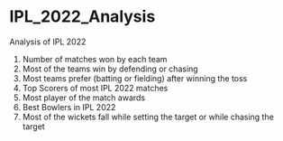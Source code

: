 # IPL_2022_Analysis
Analysis of IPL 2022
1. Number of matches won by each team
2. Most of the teams win by defending or chasing
3. Most teams prefer (batting or fielding) after winning the toss
4. Top Scorers of most IPL 2022 matches
5. Most player of the match awards
6. Best Bowlers in IPL 2022
7. Most of the wickets fall while setting the target or while chasing the target
